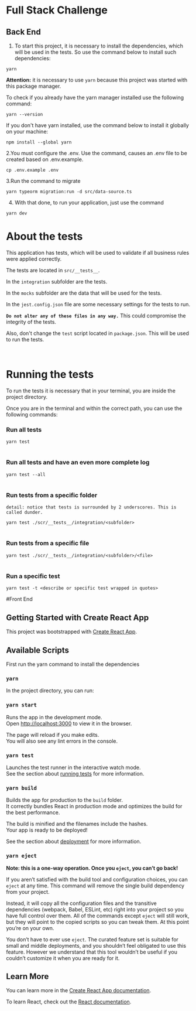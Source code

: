 # Full Stack Challenge

## Back End

1. To start this project, it is necessary to install the dependencies, which will be used in the tests. So use the command below to install such dependencies:

````
yarn
````
**Attention:** it is necessary to use `yarn` because this project was started with this package manager.

To check if you already have the yarn manager installed use the following command:

````
yarn --version
````

If you don't have yarn installed, use the command below to install it globally on your machine:

````
npm install --global yarn
````

2.You must configure the .env. Use the command, causes an .env file to be created based on .env.example.
````
cp .env.example .env
````

3.Run the command to migrate
````
yarn typeorm migration:run -d src/data-source.ts
````
4. With that done, to run your application, just use the command
````
yarn dev
````


# **About the tests**
This application has tests, which will be used to validate if all business rules were applied correctly.

The tests are located in `src/__tests__`.

In the `integration` subfolder are the tests.

In the `mocks` subfolder are the data that will be used for the tests.

In the `jest.config.json` file are some necessary settings for the tests to run.

**`Do not alter any of these files in any way.`** This could compromise the integrity of the tests.

Also, don't change the `test` script located in `package.json`. This will be used to run the tests.

<br>

# **Running the tests**

To run the tests it is necessary that in your terminal, you are inside the project directory.

Once you are in the terminal and within the correct path, you can use the following commands:
### Run all tests
````
yarn test
````
#
### Run all tests and have an even more complete log
````
yarn test --all
````
#

### Run tests from a specific folder
`detail: notice that tests is surrounded by 2 underscores. This is called dunder.`
````
yarn test ./scr/__tests__/integration/<subfolder>
````
#
### Run tests from a specific file
````
yarn test ./scr/__tests__/integration/<subfolder>/<file>
````
#
### Run a specific test
````
yarn test -t <describe or specific test wrapped in quotes>
````

#Front End
## Getting Started with Create React App

This project was bootstrapped with [Create React App](https://github.com/facebook/create-react-app).

## Available Scripts

First run the yarn command to install the dependencies

### `yarn`

In the project directory, you can run:

### `yarn start`

Runs the app in the development mode.\
Open [http://localhost:3000](http://localhost:3000) to view it in the browser.

The page will reload if you make edits.\
You will also see any lint errors in the console.

### `yarn test`

Launches the test runner in the interactive watch mode.\
See the section about [running tests](https://facebook.github.io/create-react-app/docs/running-tests) for more information.

### `yarn build`

Builds the app for production to the `build` folder.\
It correctly bundles React in production mode and optimizes the build for the best performance.

The build is minified and the filenames include the hashes.\
Your app is ready to be deployed!

See the section about [deployment](https://facebook.github.io/create-react-app/docs/deployment) for more information.

### `yarn eject`

**Note: this is a one-way operation. Once you `eject`, you can’t go back!**

If you aren’t satisfied with the build tool and configuration choices, you can `eject` at any time. This command will remove the single build dependency from your project.

Instead, it will copy all the configuration files and the transitive dependencies (webpack, Babel, ESLint, etc) right into your project so you have full control over them. All of the commands except `eject` will still work, but they will point to the copied scripts so you can tweak them. At this point you’re on your own.

You don’t have to ever use `eject`. The curated feature set is suitable for small and middle deployments, and you shouldn’t feel obligated to use this feature. However we understand that this tool wouldn’t be useful if you couldn’t customize it when you are ready for it.

## Learn More

You can learn more in the [Create React App documentation](https://facebook.github.io/create-react-app/docs/getting-started).

To learn React, check out the [React documentation](https://reactjs.org/).
